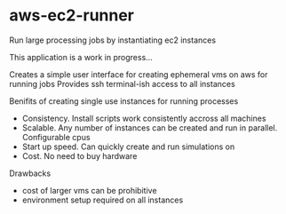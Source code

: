 # aws-ec2-runner
Run large processing jobs by instantiating ec2 instances

This application is a work in progress...

Creates a simple user interface for creating ephemeral vms on aws for running jobs
Provides ssh terminal-ish access to all instances 

Benifits of creating single use instances for running processes
 - Consistency. Install scripts work consistently accross all machines 
 - Scalable. Any number of instances can be created and run in parallel. Configurable cpus 
 - Start up speed. Can quickly create and run simulations on 
 - Cost. No need to buy hardware
 
 
Drawbacks
 - cost of larger vms can be prohibitive
 - environment setup required on all instances


